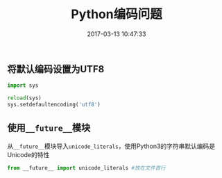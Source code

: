 ﻿---
title: Python编码问题
date: 2017-03-13 10:47:33
tags: [Python]
permalink: python-encoding-problem
---
## 将默认编码设置为UTF8 ##
```Python
import sys

reload(sys)
sys.setdefaultencoding('utf8')
```
<!-- more -->
## 使用`__future__`模块 ##
从`__future__`模块导入`unicode_literals`，使用Python3的字符串默认编码是Unicode的特性
```Python
from __future__ import unicode_literals #放在文件首行
```